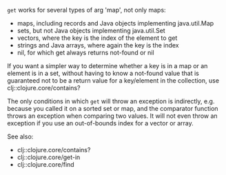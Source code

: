 `get` works for several types of arg 'map', not only maps:

* maps, including records and Java objects implementing java.util.Map
* sets, but not Java objects implementing java.util.Set
* vectors, where the key is the index of the element to get
* strings and Java arrays, where again the key is the index
* nil, for which get always returns not-found or nil

If you want a simpler way to determine whether a key is in a map or an element is in a set, without having to know a not-found value that is guaranteed not to be a return value for a key/element in the collection, use clj::clojure.core/contains?

The only conditions in which `get` will throw an exception is indirectly, e.g.
because you called it on a sorted set or map, and the comparator function throws an exception when comparing two values.
It will not even throw an exception if you use an out-of-bounds index for a vector or array.

See also:

- clj::clojure.core/contains?
- clj::clojure.core/get-in
- clj::clojure.core/find
